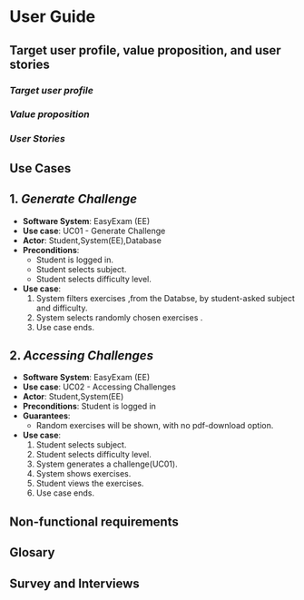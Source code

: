 # **User Guide**

## **Target user profile, value proposition, and user stories**

### ***Target user profile***

### ***Value proposition***

### ***User Stories***



## **Use Cases**

## 1. _Generate Challenge_

* **Software System**: EasyExam (EE)
* **Use case**: UC01 - Generate Challenge
* **Actor**: Student,System(EE),Database
* **Preconditions**: 
    * Student is logged in. 
    * Student selects subject.
    * Student selects difficulty level.
* **Use case**:
    1. System filters exercises ,from the Databse,  by  student-asked subject and difficulty.
    2. System selects randomly chosen exercises .
    3. Use case ends.


## 2. _Accessing Challenges_
* **Software System**: EasyExam (EE)
* **Use case**: UC02 - Accessing Challenges
* **Actor**: Student,System(EE)
* **Preconditions**: Student is logged in 
* **Guarantees**:
    * Random exercises will be shown, with no pdf-download option.
* **Use case**:
    1. Student selects subject.
    2. Student selects difficulty level.
    3. System generates a challenge(UC01).
    3. System shows exercises.
    5. Student views the exercises.
    6. Use case ends.

## **Non-functional requirements**

## **Glosary**

## **Survey and Interviews**
